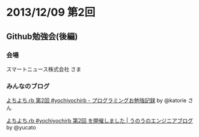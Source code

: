 # 2013/12/09 第2回
## Github勉強会(後編)
### 会場
スマートニュース株式会社 さま

### みんなのブログ

[よちよち.rb 第2回 #yochiyochirb - プログラミングお勉強記録](http://d.hatena.ne.jp/katoriexxxkatorie/20131210/1386657666) by @katorie さん

[よちよち.rb #yochiyochirb 第2回 を開催しました | うのうのエンジニアブログ](http://yucato.net/yochiyochirb-02-report/) by @yucato
